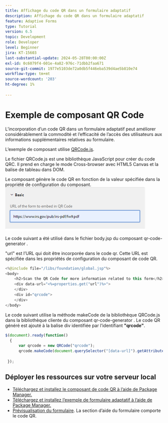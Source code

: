 ```yaml
---
title: Affichage du code QR dans un formulaire adaptatif
description: Affichage du code QR dans un formulaire adaptatif
feature: Adaptive Forms
type: Tutorial
version: 6.5
topic: Development
role: Developer
level: Beginner
jira: KT-15603
last-substantial-update: 2024-05-28T00:00:00Z
exl-id: 0c6079f4-601e-4a82-976c-71dbb2faa671
source-git-commit: 1977e5103de72a0db5f446eba539d4ae5b810e74
workflow-type: tm+mt
source-wordcount: '203'
ht-degree: 1%

---
```


# Exemple de composant QR Code

L’incorporation d’un code QR dans un formulaire adaptatif peut améliorer considérablement la commodité et l’efficacité de l’accès des utilisateurs aux informations supplémentaires relatives au formulaire.

L’exemple de composant utilise [QRCode.js](https://davidshimjs.github.io/qrcodejs/).

Le fichier QRCode.js est une bibliothèque JavaScript pour créer du code QRC. Il prend en charge le mode Cross-browser avec HTML5 Canvas et la balise de tableau dans DOM.

Le composant génère le code QR en fonction de la valeur spécifiée dans la propriété de configuration du composant.
![Image](assets/qr-code-url.png)

Le code suivant a été utilisé dans le fichier body.jsp du composant qr-code-generator .

&quot;url&quot; est l’URL qui doit être incorporée dans le code qr. Cette URL est spécifiée dans les propriétés de configuration du composant de code QR.

```java
<%@include file="/libs/foundation/global.jsp"%>
<body>
    <h2>Scan the QR Code for more information related to this form</h2>
    <div data-url="<%=properties.get("url")%>">
    </div>
    <div id="qrcode">
    </div>
</body>
```



Le code suivant utilise la méthode makeCode de la bibliothèque QRCode.js dans la bibliothèque cliente du composant qr-code-generator . Le code QR généré est ajouté à la balise div identifiée par l’identifiant **&quot;qrcode&quot;**.

```javascript
$(document).ready(function()
  {
      var qrcode = new QRCode("qrcode");
      qrcode.makeCode(document.querySelector("[data-url]").getAttribute("data-url"));
      
 });
```

## Déployer les ressources sur votre serveur local

* [Téléchargez et installez le composant de code QR à l’aide de Package Manager.](assets/qrcode.zip)
* [Téléchargez et installez l’exemple de formulaire adaptatif à l’aide de Package Manager.](assets/form-with-qr-code.zip)
* [Prévisualisation du formulaire](http://localhost:4502/content/dam/formsanddocuments/qrcode/w9form/jcr:content?wcmmode=disabled). La section d’aide du formulaire comporte le code QR.
